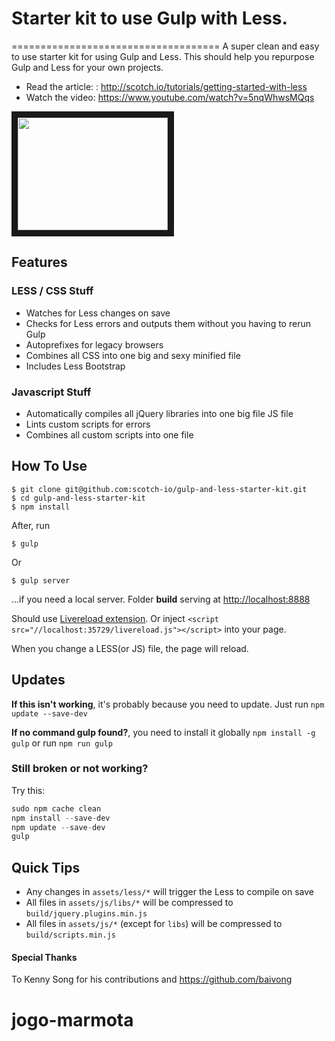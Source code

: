 # Starter kit to use Gulp with Less.
====================================
A super clean and easy to use starter kit for using Gulp and Less. This should help you repurpose Gulp and Less for your own projects.

- Read the article: : http://scotch.io/tutorials/getting-started-with-less
- Watch the video: https://www.youtube.com/watch?v=5nqWhwsMQqs

<a href="http://www.youtube.com/watch?feature=player_embedded&v=5nqWhwsMQqs
" target="_blank"><img src="http://img.youtube.com/vi/5nqWhwsMQqs/0.jpg" width="240" height="180" border="10" /></a>


## Features

### LESS / CSS Stuff

- Watches for Less changes on save
- Checks for Less errors and outputs them without you having to rerun Gulp
- Autoprefixes for legacy browsers
- Combines all CSS into one big and sexy minified file
- Includes Less Bootstrap

### Javascript Stuff

- Automatically compiles all jQuery libraries into one big file JS file
- Lints custom scripts for errors
- Combines all custom scripts into one file

## How To Use

    $ git clone git@github.com:scotch-io/gulp-and-less-starter-kit.git
    $ cd gulp-and-less-starter-kit
    $ npm install
    
After, run

    $ gulp
    
Or 

    $ gulp server
    
...if you need a local server. Folder **build** serving at [http://localhost:8888](http://localhost:8888)

Should use [Livereload extension](http://livereload.com/extensions/). Or inject `<script src="//localhost:35729/livereload.js"></script>` into your page.

When you change a LESS(or JS) file, the page will reload.

## Updates

**If this isn't working**, it's probably because you need to update. Just run `npm update --save-dev`

**If no command gulp found?**, you need to install it globally `npm install -g gulp` or run `npm run gulp`

### Still broken or not working?

Try this:

```javascript
sudo npm cache clean
npm install --save-dev
npm update --save-dev
gulp
```


## Quick Tips
- Any changes in `assets/less/*` will trigger the Less to compile on save
- All files in `assets/js/libs/*`  will be compressed to `build/jquery.plugins.min.js`
- All files in `assets/js/*` (except for `libs`) will be compressed to `build/scripts.min.js`


#### Special Thanks

To Kenny Song for his contributions and https://github.com/baivong
# jogo-marmota
